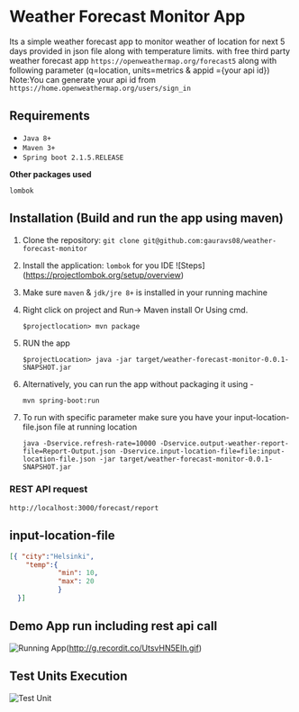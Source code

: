 # Weather Forecast Monitor App

Its a simple weather forecast app to monitor weather of location for next 5 days provided in json file along with temperature limits.
with free third party weather forecast app  `https://openweathermap.org/forecast5`  along with following parameter (q=location, units=metrics & appid ={your api id}) 
Note:You can generate your api id from `https://home.openweathermap.org/users/sign_in`

## Requirements

- `Java 8+`
- `Maven 3+`
- `Spring boot 2.1.5.RELEASE `

 **Other packages used**

`lombok`  

## Installation (Build and run the app using maven)

1. Clone the repository: `git clone git@github.com:gauravs08/weather-forecast-monitor`

2. Install the application: `lombok` for you IDE  ![Steps] (https://projectlombok.org/setup/overview)

3. Make sure `maven` & `jdk/jre 8+` is installed in your running machine

4. Right click on project and Run-> Maven install  Or Using cmd.

	`$projectlocation> mvn package`

5. RUN the app

	`$projectLocation> java -jar target/weather-forecast-monitor-0.0.1-SNAPSHOT.jar`	 

6. Alternatively, you can run the app without packaging it using -

	`mvn spring-boot:run`

7. To run with specific parameter make sure you have your input-location-file.json file at running location

	`java -Dservice.refresh-rate=10000 -Dservice.output-weather-report-file=Report-Output.json -Dservice.input-location-file=file:input-location-file.json -jar target/weather-forecast-monitor-0.0.1-SNAPSHOT.jar	 ` 

### REST API request
`http://localhost:3000/forecast/report` 


## input-location-file
```json
[{ "city":"Helsinki",
	"temp":{
			"min": 10,
			"max": 20
			}
  }]
  ```
  
## Demo App run including rest api call

![Running App](http://g.recordit.co/FCYCQzQLPs.gif)(http://g.recordit.co/UtsvHN5EIh.gif)

## Test Units Execution
![Test Unit](http://g.recordit.co/XArrdRP1ra.gif)
